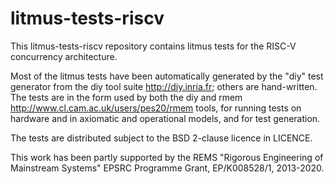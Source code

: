 # litmus-tests-riscv

This litmus-tests-riscv repository contains litmus tests for the
RISC-V concurrency architecture.

Most of the litmus tests have been automatically generated by the
"diy" test generator from the diy tool suite <http://diy.inria.fr>;
others are hand-written.  The tests are in the form used by both the
diy and rmem <http://www.cl.cam.ac.uk/users/pes20/rmem> tools, for
running tests on hardware and in axiomatic and operational models, and
for test generation.

The tests are distributed subject to the BSD 2-clause licence in
LICENCE.

This work has been partly supported by the REMS "Rigorous Engineering
of Mainstream Systems" EPSRC Programme Grant, EP/K008528/1, 2013-2020.